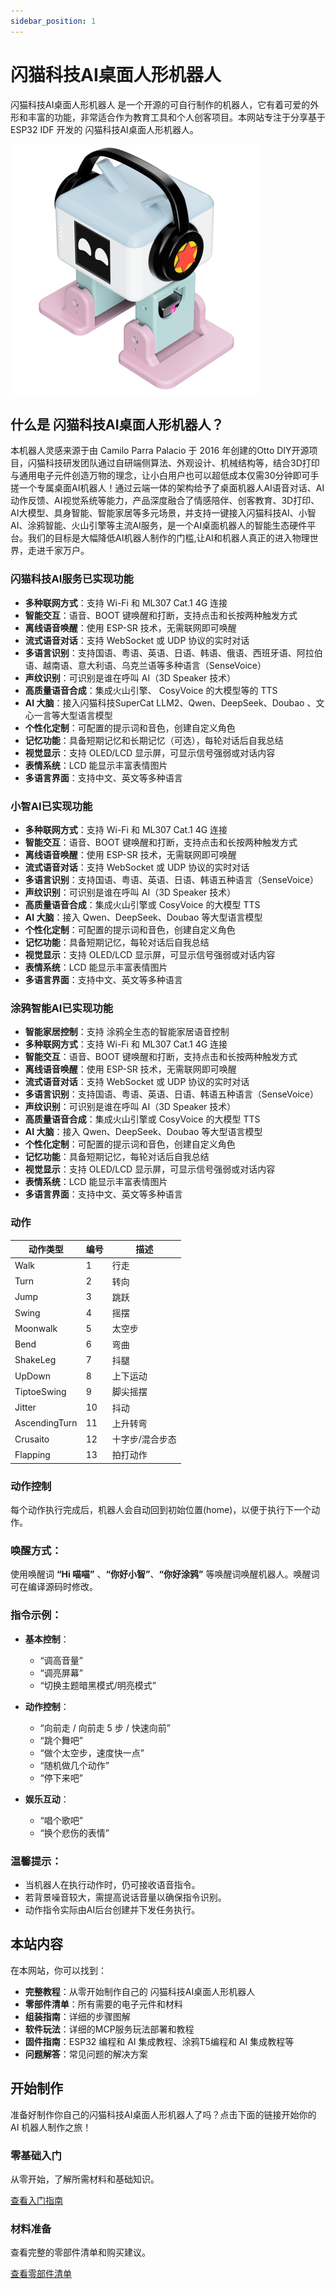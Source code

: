 ```yaml
---
sidebar_position: 1
---
```


# 闪猫科技AI桌面人形机器人

闪猫科技AI桌面人形机器人 是一个开源的可自行制作的机器人，它有着可爱的外形和丰富的功能，非常适合作为教育工具和个人创客项目。本网站专注于分享基于 ESP32 IDF 开发的 闪猫科技AI桌面人形机器人。

![闪猫科技AI桌面级DIY人形机器人](../static/img/ottoRobot2.png)

## 什么是 闪猫科技AI桌面人形机器人？

本机器人灵感来源于由 Camilo Parra Palacio 于 2016 年创建的Otto DIY开源项目，闪猫科技研发团队通过自研端侧算法、外观设计、机械结构等，结合3D打印与‮用通‬电子元件创造万物的理念，让小白用户也可以超低成本仅需30分钟即可手搓一‮专个‬属桌面AI机器人！通过云端一体的架构给予了桌面机器人AI语音对话、AI动作反馈、AI视觉系统等能力，产品深‮融度‬合了‮感情‬陪伴、创客教育、3D打印、AI大模型、具身智能、智能家‮等居‬多元场景，并支持一键‮入接‬闪猫科技AI、小智AI、涂鸦智能、火山引擎等主流AI服务，是一个AI桌面机器人的智能生态硬件平台。我们的目标是大幅降低AI机器人制作的门槛,让AI和机器人真正的进入物理世界，走进千家万户。

### 闪猫科技AI服务已实现功能
- **多种联网方式**：支持 Wi-Fi 和 ML307 Cat.1 4G 连接
- **智能交互**：语音、BOOT 键唤醒和打断，支持点击和长按两种触发方式
- **离线语音唤醒**：使用 ESP-SR 技术，无需联网即可唤醒
- **流式语音对话**：支持 WebSocket 或 UDP 协议的实时对话
- **多语言识别**：支持国语、粤语、英语、日语、韩语、俄语、西班牙语、阿拉伯语、越南语、意大利语、乌克兰语等多种语言（SenseVoice）
- **声纹识别**：可识别是谁在呼叫 AI（3D Speaker 技术）
- **高质量语音合成**：集成火山引擎、 CosyVoice 的大模型等的 TTS
- **AI 大脑**：接入闪猫科技SuperCat LLM2、Qwen、DeepSeek、Doubao 、文心一言等大型语言模型
- **个性化定制**：可配置的提示词和音色，创建自定义角色
- **记忆功能**：具备短期记忆和长期记忆（可选），每轮对话后自我总结
- **视觉显示**：支持 OLED/LCD 显示屏，可显示信号强弱或对话内容
- **表情系统**：LCD 能显示丰富表情图片
- **多语言界面**：支持中文、英文等多种语言

### 小智AI已实现功能
- **多种联网方式**：支持 Wi-Fi 和 ML307 Cat.1 4G 连接
- **智能交互**：语音、BOOT 键唤醒和打断，支持点击和长按两种触发方式
- **离线语音唤醒**：使用 ESP-SR 技术，无需联网即可唤醒
- **流式语音对话**：支持 WebSocket 或 UDP 协议的实时对话
- **多语言识别**：支持国语、粤语、英语、日语、韩语五种语言（SenseVoice）
- **声纹识别**：可识别是谁在呼叫 AI（3D Speaker 技术）
- **高质量语音合成**：集成火山引擎或 CosyVoice 的大模型 TTS
- **AI 大脑**：接入 Qwen、DeepSeek、Doubao 等大型语言模型
- **个性化定制**：可配置的提示词和音色，创建自定义角色
- **记忆功能**：具备短期记忆，每轮对话后自我总结
- **视觉显示**：支持 OLED/LCD 显示屏，可显示信号强弱或对话内容
- **表情系统**：LCD 能显示丰富表情图片
- **多语言界面**：支持中文、英文等多种语言

### 涂鸦智能AI已实现功能
- **智能家居控制**：支持 涂鸦全生态的智能家居语音控制
- **多种联网方式**：支持 Wi-Fi 和 ML307 Cat.1 4G 连接
- **智能交互**：语音、BOOT 键唤醒和打断，支持点击和长按两种触发方式
- **离线语音唤醒**：使用 ESP-SR 技术，无需联网即可唤醒
- **流式语音对话**：支持 WebSocket 或 UDP 协议的实时对话
- **多语言识别**：支持国语、粤语、英语、日语、韩语五种语言（SenseVoice）
- **声纹识别**：可识别是谁在呼叫 AI（3D Speaker 技术）
- **高质量语音合成**：集成火山引擎或 CosyVoice 的大模型 TTS
- **AI 大脑**：接入 Qwen、DeepSeek、Doubao 等大型语言模型
- **个性化定制**：可配置的提示词和音色，创建自定义角色
- **记忆功能**：具备短期记忆，每轮对话后自我总结
- **视觉显示**：支持 OLED/LCD 显示屏，可显示信号强弱或对话内容
- **表情系统**：LCD 能显示丰富表情图片
- **多语言界面**：支持中文、英文等多种语言

### 动作

| 动作类型      | 编号 | 描述            |
| ------------- | ---- | --------------- |
| Walk          | 1    | 行走            |
| Turn          | 2    | 转向            |
| Jump          | 3    | 跳跃            |
| Swing         | 4    | 摇摆            |
| Moonwalk      | 5    | 太空步          |
| Bend          | 6    | 弯曲            |
| ShakeLeg      | 7    | 抖腿            |
| UpDown        | 8    | 上下运动        |
| TiptoeSwing   | 9    | 脚尖摇摆        |
| Jitter        | 10   | 抖动            |
| AscendingTurn | 11   | 上升转弯        |
| Crusaito      | 12   | 十字步/混合步态 |
| Flapping      | 13   | 拍打动作        |

### 动作控制

每个动作执行完成后，机器人会自动回到初始位置(home)，以便于执行下一个动作。

### 唤醒方式：

使用唤醒词 **“Hi 喵喵”** 、**“你好小智”**、**“你好涂鸦”** 等唤醒词唤醒机器人。唤醒词可在编译源码时修改。

### 指令示例：

- **基本控制**：

  - “调高音量”
  - “调亮屏幕”
  - “切换主题暗黑模式/明亮模式”

- **动作控制**：

  - “向前走 / 向前走 5 步 / 快速向前”
  - “跳个舞吧”
  - “做个太空步，速度快一点”
  - “随机做几个动作”
  - “停下来吧”

- **娱乐互动**：
  - “唱个歌吧”
  - “换个悲伤的表情”

### 温馨提示：

- 当机器人在执行动作时，仍可接收语音指令。
- 若背景噪音较大，需提高说话音量以确保指令识别。
- 动作指令实际由AI后台创建并下发任务执行。

## 本站内容

在本网站，你可以找到：

- **完整教程**：从零开始制作自己的 闪猫科技AI桌面人形机器人
- **零部件清单**：所有需要的电子元件和材料
- **组装指南**：详细的步骤图解
- **软件玩法**：详细的MCP服务玩法部署和教程
- **固件指南**：ESP32 编程和 AI 集成教程、涂鸦T5编程和 AI 集成教程等
- **问题解答**：常见问题的解决方案

## 开始制作

准备好制作你自己的闪猫科技AI桌面人形机器人了吗？点击下面的链接开始你的 AI 机器人制作之旅！

<div class="container">
  <div class="row">
    <div class="col col--6">
      <div class="card">
        <div class="card__header">
          <h3>零基础入门</h3>
        </div>
        <div class="card__body">
          <p>
            从零开始，了解所需材料和基础知识。
          </p>
        </div>
        <div class="card__footer">
          <a href="/docs/getting-started" class="button button--primary button--block">查看入门指南</a>
        </div>
      </div>
    </div>
    <div class="col col--6">
      <div class="card">
        <div class="card__header">
          <h3>材料准备</h3>
        </div>
        <div class="card__body">
          <p>
            查看完整的零部件清单和购买建议。
          </p>
        </div>
        <div class="card__footer">
          <a href="/docs/bom" class="button button--primary button--block">查看零部件清单</a>
        </div>
      </div>
    </div>
  </div>
</div>
